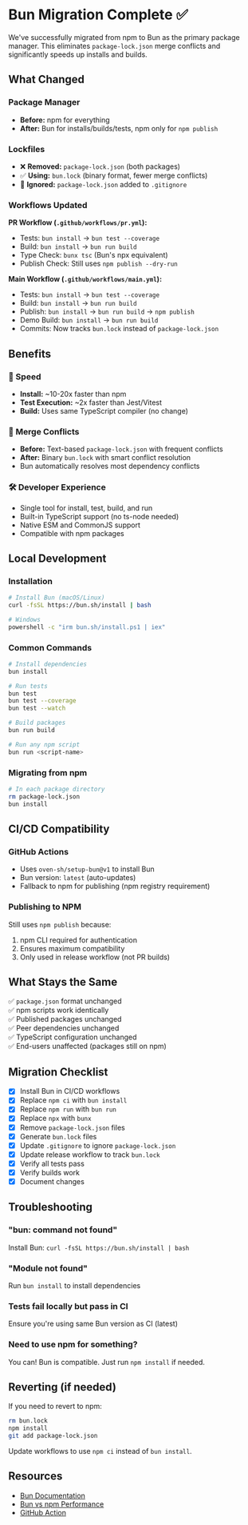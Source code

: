 # Bun Migration Complete ✅

We've successfully migrated from npm to Bun as the primary package manager. This eliminates `package-lock.json` merge conflicts and significantly speeds up installs and builds.

## What Changed

### Package Manager
- **Before:** npm for everything
- **After:** Bun for installs/builds/tests, npm only for `npm publish`

### Lockfiles
- ❌ **Removed:** `package-lock.json` (both packages)
- ✅ **Using:** `bun.lock` (binary format, fewer merge conflicts)
- 🚫 **Ignored:** `package-lock.json` added to `.gitignore`

### Workflows Updated

**PR Workflow (`.github/workflows/pr.yml`):**
- Tests: `bun install` → `bun test --coverage`
- Build: `bun install` → `bun run build`
- Type Check: `bunx tsc` (Bun's npx equivalent)
- Publish Check: Still uses `npm publish --dry-run`

**Main Workflow (`.github/workflows/main.yml`):**
- Tests: `bun install` → `bun test --coverage`
- Build: `bun install` → `bun run build`
- Publish: `bun install` → `bun run build` → `npm publish`
- Demo Build: `bun install` → `bun run build`
- Commits: Now tracks `bun.lock` instead of `package-lock.json`

## Benefits

### 🚀 Speed
- **Install:** ~10-20x faster than npm
- **Test Execution:** ~2x faster than Jest/Vitest
- **Build:** Uses same TypeScript compiler (no change)

### 🔀 Merge Conflicts
- **Before:** Text-based `package-lock.json` with frequent conflicts
- **After:** Binary `bun.lock` with smart conflict resolution
- Bun automatically resolves most dependency conflicts

### 🛠️ Developer Experience
- Single tool for install, test, build, and run
- Built-in TypeScript support (no ts-node needed)
- Native ESM and CommonJS support
- Compatible with npm packages

## Local Development

### Installation
```bash
# Install Bun (macOS/Linux)
curl -fsSL https://bun.sh/install | bash

# Windows
powershell -c "irm bun.sh/install.ps1 | iex"
```

### Common Commands
```bash
# Install dependencies
bun install

# Run tests
bun test
bun test --coverage
bun test --watch

# Build packages
bun run build

# Run any npm script
bun run <script-name>
```

### Migrating from npm
```bash
# In each package directory
rm package-lock.json
bun install
```

## CI/CD Compatibility

### GitHub Actions
- Uses `oven-sh/setup-bun@v1` to install Bun
- Bun version: `latest` (auto-updates)
- Fallback to npm for publishing (npm registry requirement)

### Publishing to NPM
Still uses `npm publish` because:
1. npm CLI required for authentication
2. Ensures maximum compatibility
3. Only used in release workflow (not PR builds)

## What Stays the Same

✅ `package.json` format unchanged  
✅ npm scripts work identically  
✅ Published packages unchanged  
✅ Peer dependencies unchanged  
✅ TypeScript configuration unchanged  
✅ End-users unaffected (packages still on npm)

## Migration Checklist

- [x] Install Bun in CI/CD workflows
- [x] Replace `npm ci` with `bun install`
- [x] Replace `npm run` with `bun run`
- [x] Replace `npx` with `bunx`
- [x] Remove `package-lock.json` files
- [x] Generate `bun.lock` files
- [x] Update `.gitignore` to ignore `package-lock.json`
- [x] Update release workflow to track `bun.lock`
- [x] Verify all tests pass
- [x] Verify builds work
- [x] Document changes

## Troubleshooting

### "bun: command not found"
Install Bun: `curl -fsSL https://bun.sh/install | bash`

### "Module not found"
Run `bun install` to install dependencies

### Tests fail locally but pass in CI
Ensure you're using same Bun version as CI (latest)

### Need to use npm for something?
You can! Bun is compatible. Just run `npm install` if needed.

## Reverting (if needed)

If you need to revert to npm:
```bash
rm bun.lock
npm install
git add package-lock.json
```

Update workflows to use `npm ci` instead of `bun install`.

## Resources

- [Bun Documentation](https://bun.sh/docs)
- [Bun vs npm Performance](https://bun.sh/docs/cli/install)
- [GitHub Action](https://github.com/oven-sh/setup-bun)

